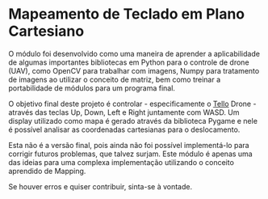 # Mapeamento de Teclado em Plano Cartesiano
  O módulo foi desenvolvido como uma maneira de aprender a aplicabilidade de algumas importantes bibliotecas em Python para o controle de drone (UAV), como OpenCV para trabalhar com imagens, Numpy para tratamento de imagens ao utilizar o conceito de matriz, bem como treinar a portabilidade de módulos para um programa final.
  
 O objetivo final deste projeto é controlar - especificamente o [Tello](https://www.ryzerobotics.com/tello) Drone - através das teclas Up, Down, Left e Right juntamente com WASD. Um display utilizado como mapa é gerado através da biblioteca Pygame e nele é possível analisar as coordenadas cartesianas para o deslocamento.
 
  Esta não é a versão final, pois ainda não foi possível implementá-lo para corrigir futuros problemas, que talvez surjam. Este módulo é apenas uma das ideias para uma complexa implementação utilizando o conceito aprendido de Mapping.
 
  Se houver erros e quiser contribuir, sinta-se à vontade.
